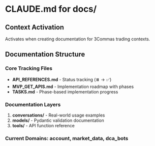 # CLAUDE.md for docs/

## Context Activation
Activates when creating documentation for 3Commas trading contexts.

## Documentation Structure
### Core Tracking Files
- **API_REFERENCES.md** - Status tracking (⏸️ → ✅)
- **MVP_GET_APIS.md** - Implementation roadmap with phases
- **TASKS.md** - Phase-based implementation progress

### Documentation Layers
1. **conversations/** - Real-world usage examples
2. **models/** - Pydantic validation documentation  
3. **tools/** - API function reference

### Current Domains: account, market_data, dca_bots
